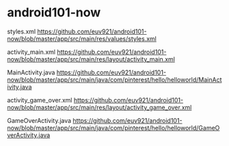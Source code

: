 # android101-now

styles.xml https://github.com/euv921/android101-now/blob/master/app/src/main/res/values/styles.xml

activity_main.xml https://github.com/euv921/android101-now/blob/master/app/src/main/res/layout/activity_main.xml

MainActivity.java https://github.com/euv921/android101-now/blob/master/app/src/main/java/com/pinterest/hello/helloworld/MainActivity.java

activity_game_over.xml https://github.com/euv921/android101-now/blob/master/app/src/main/res/layout/activity_game_over.xml

GameOverActivity.java https://github.com/euv921/android101-now/blob/master/app/src/main/java/com/pinterest/hello/helloworld/GameOverActivity.java
